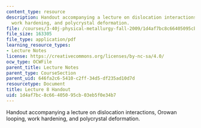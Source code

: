 ```yaml
---
content_type: resource
description: Handout accompanying a lecture on dislocation interactions, Orowan looping,
  work hardening, and polycrystal deformation.
file: /courses/3-40j-physical-metallurgy-fall-2009/1d4af7bc8c66405095cb03eb5f0e34b7_MIT3_40JF09_fig08.pdf
file_size: 163305
file_type: application/pdf
learning_resource_types:
- Lecture Notes
license: https://creativecommons.org/licenses/by-nc-sa/4.0/
ocw_type: OCWFile
parent_title: Lecture Notes
parent_type: CourseSection
parent_uid: 646fa2c6-5410-c2ff-34d5-df235ad10d7d
resourcetype: Document
title: Lecture 8 Handout
uid: 1d4af7bc-8c66-4050-95cb-03eb5f0e34b7
---
```

Handout accompanying a lecture on dislocation interactions, Orowan looping, work hardening, and polycrystal deformation.